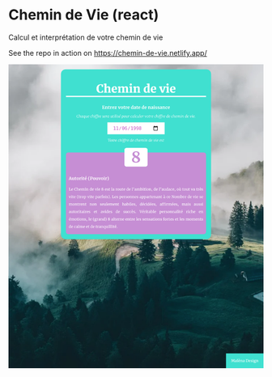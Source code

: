 
# Chemin de Vie (react)
Calcul et interprétation de votre chemin de vie

See the repo in action on https://chemin-de-vie.netlify.app/

![résultat](public/cheminDeVie.png)

